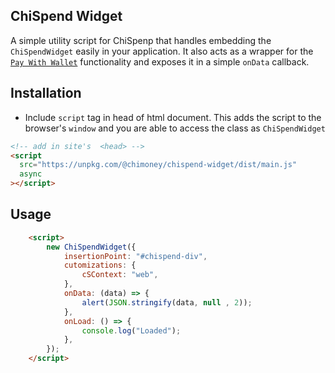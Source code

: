 ## ChiSpend Widget

A simple utility script for ChiSpenp that handles embedding the `ChiSpendWidget` easily in your application. It also acts as a wrapper for the [`Pay With Wallet`]() functionality and exposes it in a simple `onData` callback.

## Installation

- Include `script` tag in head of html document.
 This adds the script to the browser's `window` and you are able to access the class as `ChiSpendWidget`

```html
<!-- add in site's  <head> -->
<script
  src="https://unpkg.com/@chimoney/chispend-widget/dist/main.js"
  async
></script>
```


## Usage

```html
    <script>
        new ChiSpendWidget({
            insertionPoint: "#chispend-div",
            cutomizations: {
                cSContext: "web",
            },
            onData: (data) => {
                alert(JSON.stringify(data, null , 2));
            },
            onLoad: () => {
                console.log("Loaded");
            },
        }); 
    </script>
```
